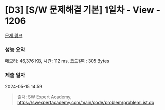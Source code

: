# [D3] [S/W 문제해결 기본] 1일차 - View - 1206 

[문제 링크](https://swexpertacademy.com/main/code/problem/problemDetail.do?contestProbId=AV134DPqAA8CFAYh) 

### 성능 요약

메모리: 46,376 KB, 시간: 112 ms, 코드길이: 305 Bytes

### 제출 일자

2024-05-15 14:59



> 출처: SW Expert Academy, https://swexpertacademy.com/main/code/problem/problemList.do